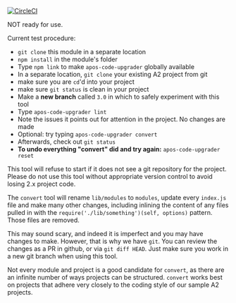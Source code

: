 [![CircleCI](https://circleci.com/gh/apostrophecms/code-upgrader/tree/master.svg?style=svg)](https://circleci.com/gh/apostrophecms/code-upgrader/tree/master)

NOT ready for use.

Current test procedure:

* `git clone` this module in a separate location
* `npm install` in the module's folder
* Type `npm link` to make `apos-code-upgrader` globally available
* In a separate location, `git clone` your existing A2 project from git
* make sure you are `cd`'d into your project
* make sure `git status` is clean in your project
* Make a **new branch** called `3.0` in which to safely experiment with this tool
* Type `apos-code-upgrader lint`
* Note the issues it points out for attention in the project. No changes are made
* Optional: try typing `apos-code-upgrader convert`
* Afterwards, check out `git status`
* **To undo everything "convert" did and try again:** `apos-code-upgrader reset`

This tool will refuse to start if it does not see a git repository for the project. Please do not use this tool without appropriate version control to avoid losing 2.x project code.

The `convert` tool will rename `lib/modules` to `modules`, update every `index.js` file and make many other changes, including inlining the content of any files pulled in with the `require('./lib/something')(self, options)` pattern. Those files are removed.

This may sound scary, and indeed it is imperfect and you may have changes to make. However, that is why we have `git`. You can review the changes as a PR in github, or via `git diff HEAD`. Just make sure you work in a new git branch when using this tool.

Not every module and project is a good candidate for `convert`, as there are an infinite number of ways projects can be structured. `convert` works best on projects that adhere very closely to the coding style of our sample A2 projects.
